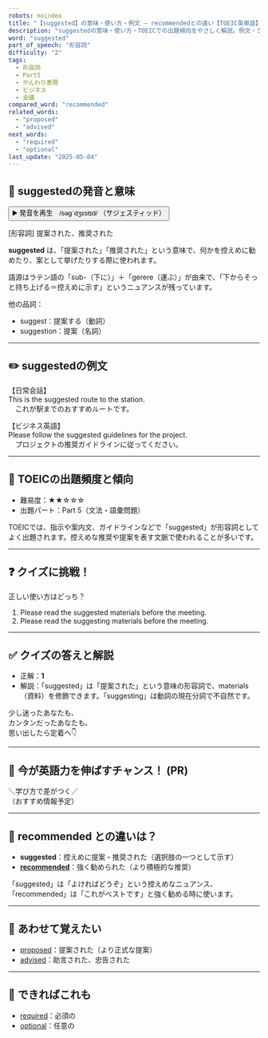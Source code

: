 ```yaml
---
robots: noindex
title: "【suggested】の意味・使い方・例文 ― recommendedとの違い【TOEIC英単語】"
description: "suggestedの意味・使い方・TOEICでの出題傾向をやさしく解説。例文・クイズ付きでrecommendedとの違いもわかりやすく学べます。"
word: "suggested"
part_of_speech: "形容詞"
difficulty: "2"
tags:
  - 形容詞
  - Part5
  - やんわり表現
  - ビジネス
  - 会議
compared_word: "recommended"
related_words:
  - "proposed"
  - "advised"
next_words:
  - "required"
  - "optional"
last_update: "2025-05-04"
---
```


## 🔰 suggestedの発音と意味

<button class="play-audio" onclick="playTTS('suggested')">
  <span class="play-audio-main">
    ▶️ 発音を再生　/səɡˈdʒɛstɪd/
  </span>
  <span class="play-audio-sub">
    （サジェスティッド）
  </span>
</button>

[形容詞] 提案された、推奨された

**suggested** は、「提案された」「推奨された」という意味で、何かを控えめに勧めたり、案として挙げたりする際に使われます。

語源はラテン語の「sub-（下に）」＋「gerere（運ぶ）」が由来で、「下からそっと持ち上げる＝控えめに示す」というニュアンスが残っています。

他の品詞：  
- suggest：提案する（動詞）
- suggestion：提案（名詞）

---

## ✏️ suggestedの例文

【日常会話】  
This is the suggested route to the station.  
　これが駅までのおすすめルートです。

【ビジネス英語】  
Please follow the suggested guidelines for the project.  
　プロジェクトの推奨ガイドラインに従ってください。

---

## 🎯 TOEICの出題頻度と傾向

- 難易度：★★☆☆☆
- 出題パート：Part 5（文法・語彙問題）

TOEICでは、指示や案内文、ガイドラインなどで「suggested」が形容詞としてよく出題されます。控えめな推奨や提案を表す文脈で使われることが多いです。

---

## ❓ クイズに挑戦！

正しい使い方はどっち？

1. Please read the suggested materials before the meeting.  
2. Please read the suggesting materials before the meeting.

---

## ✅ クイズの答えと解説

- 正解：**1**
- 解説：「suggested」は「提案された」という意味の形容詞で、materials（資料）を修飾できます。「suggesting」は動詞の現在分詞で不自然です。

少し迷ったあなたも、  
カンタンだったあなたも、  
思い出したら定着へ👇️

---

## 🚀 今が英語力を伸ばすチャンス！ (PR)

<div class="info-center">
＼学び方で差がつく／<br>  
（おすすめ情報予定）
</div>

---

## 🤔  recommended との違いは？

- **suggested**：控えめに提案・推奨された（選択肢の一つとして示す）
- **[recommended](/recommended)**：強く勧められた（より積極的な推奨）

「suggested」は「よければどうぞ」という控えめなニュアンス、「recommended」は「これがベストです」と強く勧める時に使います。

---

## 🧩 あわせて覚えたい

- [proposed](/proposed)：提案された（より正式な提案）
- [advised](/advised)：助言された、忠告された

---

## 📖 できればこれも

- [required](/required)：必須の
- [optional](/optional)：任意の

<!-- cvid: aid12_bid15 -->
